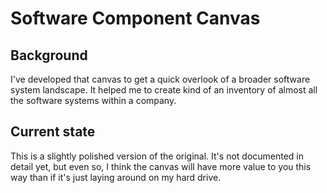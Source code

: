 # Software Component Canvas

## Background

I've developed that canvas to get a quick overlook of a broader software system landscape. It helped me to create kind of an inventory of almost all the software systems within a company.

## Current state

This is a slightly polished version of the original. It's not documented in detail yet, but even so, I think the canvas will have more value to you this way than if it's just laying around on my hard drive.
